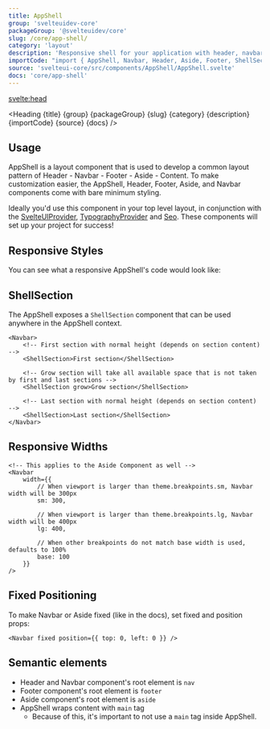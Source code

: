 ```yaml
---
title: AppShell
group: 'svelteuidev-core'
packageGroup: '@svelteuidev/core'
slug: /core/app-shell/
category: 'layout'
description: 'Responsive shell for your application with header, navbar, sidebar, and footer'
importCode: "import { AppShell, Navbar, Header, Aside, Footer, ShellSection } from '@svelteuidev/core';"
source: 'svelteui-core/src/components/AppShell/AppShell.svelte'
docs: 'core/app-shell'
---
```


<script>
    import { Demo, AppShellDemos } from '@svelteuidev/demos';
	import { Heading } from "$lib/components";
  	import { base } from '$app/paths';
</script>

<svelte:head>
  <title>{title} - SvelteUI</title>
</svelte:head>

<Heading {title} {group} {packageGroup} {slug} {category} {description} {importCode} {source} {docs} />

## Usage

AppShell is a layout component that is used to develop a common layout pattern of Header - Navbar - Footer - Aside - Content. To make customization easier, the AppShell, Header, Footer, Aside, and Navbar components come with bare minimum styling.

Ideally you'd use this component in your top level layout, in conjunction with the [SvelteUIProvider]({base}/theming/svelteui-provider), [TypographyProvider]({base}/core/typography-provider) and [Seo]({base}/core/seo). These components will set up your project for success!

<Demo demo={AppShellDemos.usage} />

## Responsive Styles

You can see what a responsive AppShell's code would look like:

<Demo demo={AppShellDemos.responsive} />

## ShellSection

The AppShell exposes a `ShellSection` component that can be used anywhere in the AppShell context.

```svelte
<Navbar>
	<!-- First section with normal height (depends on section content) -->
	<ShellSection>First section</ShellSection>

	<!-- Grow section will take all available space that is not taken by first and last sections -->
	<ShellSection grow>Grow section</ShellSection>

	<!-- Last section with normal height (depends on section content) -->
	<ShellSection>Last section</ShellSection>
</Navbar>
```

## Responsive Widths

```svelte
<!-- This applies to the Aside Component as well -->
<Navbar
	width={{
		// When viewport is larger than theme.breakpoints.sm, Navbar width will be 300px
		sm: 300,

		// When viewport is larger than theme.breakpoints.lg, Navbar width will be 400px
		lg: 400,

		// When other breakpoints do not match base width is used, defaults to 100%
		base: 100
	}}
/>
```

## Fixed Positioning

To make Navbar or Aside fixed (like in the docs), set fixed and position props:

```svelte
<Navbar fixed position={{ top: 0, left: 0 }} />
```

## Semantic elements

- Header and Navbar component's root element is `nav`
- Footer component's root element is `footer`
- Aside component's root element is `aside`
- AppShell wraps content with `main` tag
  - Because of this, it's important to not use a `main` tag inside AppShell.
